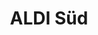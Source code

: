 ---
title: "ALDI Süd"
url: /frankfurt-am-main/aldi-sued-seckbacher-landstrasse/
shop: Supermarkt
---
